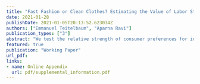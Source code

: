 ```yaml
---
title: "Fast Fashion or Clean Clothes? Estimating the Value of Labor Standards"
date: 2021-01-28
publishDate: 2021-01-05T20:13:52.623034Z
authors: ["Emmanuel Teitelbaum", "Aparna Ravi"]
publication_types: ["3"]
abstract: "We test the relative strength of consumer preferences for internationally recognized labor rights with a series of conjoint experiments embedded in a survey of more than 2,000 U.S. consumers. We employ a Bayesian approach to estimate consumer demand for ethically-made garments and to simulate how that demand translates into increased profits for apparel firms. We find that reported labor rights violations reduce expected profits while advertising respect for various labor standards through ethical labels and certifications tends to boost them. But the profits flowing from simple labeling initiatives are limited by the ability of other firms to adopt similar advertising campaigns. Since respect for labor rights cannot be patented, corporate social responsibility initiatives may only prove valuable for a handful of first-movers that can incorporate worker protections as a core element of their brand strategy. Our findings have important implications for debates regarding the effectiveness of private governance initiatives."
featured: true
publication: "Working Paper"
url_pdf:
links: 
- name: Online Appendix
  url: pdf/supplemental_information.pdf
---
```

